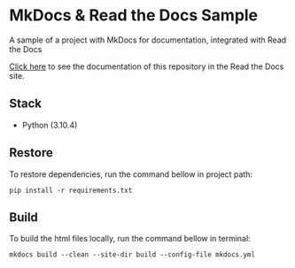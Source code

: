 # MkDocs & Read the Docs Sample

A sample of a project with MkDocs for documentation, integrated with Read the Docs

[Click here](https://sphinx-and-read-the-docs-sample.readthedocs.io/en/latest/) to see the documentation of this repository in the Read the Docs site. 

## Stack

- Python (3.10.4)

## Restore

To restore dependencies, run the command bellow in project path:

```
pip install -r requirements.txt
```

## Build

To build the html files locally, run the command bellow in terminal:

```
mkdocs build --clean --site-dir build --config-file mkdocs.yml
```